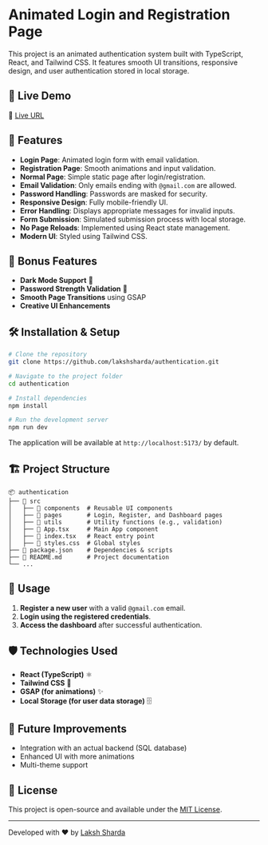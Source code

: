 # Animated Login and Registration Page

This project is an animated authentication system built with TypeScript, React, and Tailwind CSS. It features smooth UI transitions, responsive design, and user authentication stored in local storage.

## 🚀 Live Demo

🔗 [Live URL](https://authentication-tau-three.vercel.app/dashboard)

## 📌 Features

- **Login Page**: Animated login form with email validation.
- **Registration Page**: Smooth animations and input validation.
- **Normal Page**: Simple static page after login/registration.
- **Email Validation**: Only emails ending with `@gmail.com` are allowed.
- **Password Handling**: Passwords are masked for security.
- **Responsive Design**: Fully mobile-friendly UI.
- **Error Handling**: Displays appropriate messages for invalid inputs.
- **Form Submission**: Simulated submission process with local storage.
- **No Page Reloads**: Implemented using React state management.
- **Modern UI**: Styled using Tailwind CSS.

## 🎯 Bonus Features

- **Dark Mode Support** 🌙
- **Password Strength Validation** 🔐
- **Smooth Page Transitions** using GSAP
- **Creative UI Enhancements**

## 🛠️ Installation & Setup

```sh
# Clone the repository
git clone https://github.com/lakshsharda/authentication.git

# Navigate to the project folder
cd authentication

# Install dependencies
npm install

# Run the development server
npm run dev
```

The application will be available at `http://localhost:5173/` by default.

## 🏗️ Project Structure

```
📦 authentication
├── 📂 src
│   ├── 📂 components  # Reusable UI components
│   ├── 📂 pages       # Login, Register, and Dashboard pages
│   ├── 📂 utils       # Utility functions (e.g., validation)
│   ├── 📜 App.tsx     # Main App component
│   ├── 📜 index.tsx   # React entry point
│   ├── 📜 styles.css  # Global styles
├── 📜 package.json    # Dependencies & scripts
├── 📜 README.md       # Project documentation
└── ...
```

## 📜 Usage

1. **Register a new user** with a valid `@gmail.com` email.
2. **Login using the registered credentials**.
3. **Access the dashboard** after successful authentication.

## 🛡️ Technologies Used

- **React (TypeScript)** ⚛️
- **Tailwind CSS** 🎨
- **GSAP (for animations)** ✨
- **Local Storage (for user data storage)** 🗄️

## 📌 Future Improvements

- Integration with an actual backend (SQL database)
- Enhanced UI with more animations
- Multi-theme support

## 📄 License

This project is open-source and available under the [MIT License](LICENSE).

---

Developed with ❤️ by [Laksh Sharda](https://github.com/lakshsharda)

